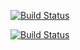 [![Build Status](https://travis-ci.org/internetee/directo.svg?branch=master)](https://travis-ci.org/internetee/directo)


[![Build Status](https://travis-ci.org/internetee/epp_proxy.svg?branch=master)](https://travis-ci.org/internetee/epp_proxy)

